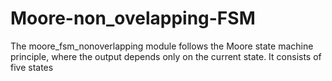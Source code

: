 # Moore-non_ovelapping-FSM
The moore_fsm_nonoverlapping module follows the Moore state machine principle, where the output depends only on the current state. It consists of five states
